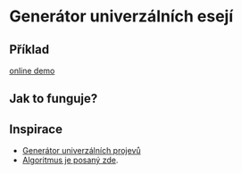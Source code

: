 # Generátor univerzálních esejí

## Příklad

[online demo](https://nesati.github.io/moonstone)

<div id="script">
<div id="text">
</div>
</div>

## Jak to funguje?
## Inspirace
- [Generátor univerzálních projevů](http://www.kyblsoft.cz/projevy)
- [Algoritmus je posaný zde](https://www.fce.vutbr.cz/aiu/vojkuvka.m/6u4/cviceni06.htm).
